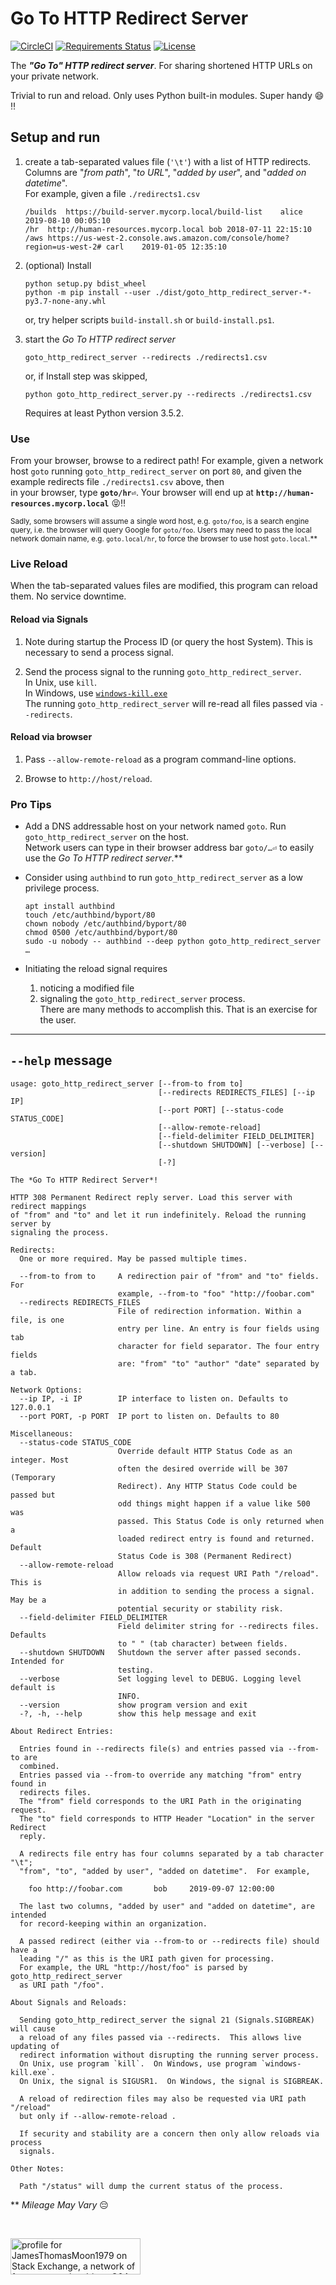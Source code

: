 
# Go To HTTP Redirect Server

[![CircleCI](https://circleci.com/gh/jtmoon79/coverlovin2.svg?style=svg)](https://circleci.com/gh/jtmoon79/goto_http_redirect_server)
[![Requirements Status](https://requires.io/github/jtmoon79/goto_http_redirect_server/requirements.svg?branch=master)](https://requires.io/github/jtmoon79/goto_http_redirect_server/requirements/?branch=master)
[![License](https://img.shields.io/badge/License-Apache%202.0-blue.svg)](https://opensource.org/licenses/Apache-2.0)

The **_"Go To" HTTP redirect server_**. For sharing shortened HTTP URLs on
your private network.

Trivial to run and reload.  Only uses Python built-in modules.  Super handy 😄 ‼

## Setup and run

1. create a tab-separated values file (`'\t'`) with a list of HTTP redirects.<br />
   Columns are "_from path_", "_to URL_", "_added by user_", and "_added on datetime_".<br />
   For example, given a file `./redirects1.csv`

       /builds	https://build-server.mycorp.local/build-list	alice	2019-08-10 00:05:10
       /hr	http://human-resources.mycorp.local	bob	2018-07-11 22:15:10
       /aws	https://us-west-2.console.aws.amazon.com/console/home?region=us-west-2#	carl	2019-01-05 12:35:10

2. (optional) Install<br />

       python setup.py bdist_wheel
       python -m pip install --user ./dist/goto_http_redirect_server-*-py3.7-none-any.whl

   or, try helper scripts `build-install.sh` or `build-install.ps1`.

3.  start the _Go To HTTP redirect server_

        goto_http_redirect_server --redirects ./redirects1.csv

    or, if Install step was skipped,

        python goto_http_redirect_server.py --redirects ./redirects1.csv

    Requires at least Python version 3.5.2.

### Use

From your browser, browse to a redirect path!  For example, given a network host
`goto` running `goto_http_redirect_server` on port `80`, and given the
example redirects file `./redirects1.csv` above, then<br />
in your browser, type **`goto/hr⏎`**. Your browser will end up at
**`http://human-resources.mycorp.local`** 😝‼

<small>

Sadly, some browsers will assume a single word host, e.g. `goto/foo`, is a
search engine query, i.e. the browser will query Google for `goto/foo`. 
Users may need to pass the local network domain name, e.g. `goto.local/hr`, to
force the browser to use host `goto.local`.\*\*

</small>

### Live Reload

When the tab-separated values files are modified, this program can reload them.
No service downtime.

#### Reload via Signals

 1. Note during startup the Process ID (or query the host System). This is
    necessary to send a process signal. 
 
 2. Send the process signal to the running `goto_http_redirect_server`.<br />
    In Unix, use `kill`.<br />
    In Windows, use [`windows-kill.exe`](https://github.com/alirdn/windows-kill/releases)<br />
    The running `goto_http_redirect_server` will re-read all files passed via
    `--redirects`.

#### Reload via browser

1. Pass `--allow-remote-reload` as a program command-line options.

2. Browse to `http://host/reload`.

### Pro Tips

- Add a DNS addressable host on your network named `goto`. Run
`goto_http_redirect_server` on the host.<br />
Network users can type in their browser address bar `goto/…⏎` to easily use the
_Go To HTTP redirect server_.\*\*

- Consider using `authbind` to run `goto_http_redirect_server` as a low
privilege process.

      apt install authbind
      touch /etc/authbind/byport/80
      chown nobody /etc/authbind/byport/80
      chmod 0500 /etc/authbind/byport/80
      sudo -u nobody -- authbind --deep python goto_http_redirect_server …

- Initiating the reload signal requires
  1. noticing a modified file
  2. signaling the `goto_http_redirect_server` process.<br />
  There are many methods to accomplish this. That is an exercise for the user.

----

## `--help` message

    usage: goto_http_redirect_server [--from-to from to]
                                     [--redirects REDIRECTS_FILES] [--ip IP]
                                     [--port PORT] [--status-code STATUS_CODE]
                                     [--allow-remote-reload]
                                     [--field-delimiter FIELD_DELIMITER]
                                     [--shutdown SHUTDOWN] [--verbose] [--version]
                                     [-?]

    The *Go To HTTP Redirect Server*!

    HTTP 308 Permanent Redirect reply server. Load this server with redirect mappings
    of "from" and "to" and let it run indefinitely. Reload the running server by
    signaling the process.

    Redirects:
      One or more required. May be passed multiple times.

      --from-to from to     A redirection pair of "from" and "to" fields. For
                            example, --from-to "foo" "http://foobar.com"
      --redirects REDIRECTS_FILES
                            File of redirection information. Within a file, is one
                            entry per line. An entry is four fields using tab
                            character for field separator. The four entry fields
                            are: "from" "to" "author" "date" separated by a tab.

    Network Options:
      --ip IP, -i IP        IP interface to listen on. Defaults to 127.0.0.1
      --port PORT, -p PORT  IP port to listen on. Defaults to 80

    Miscellaneous:
      --status-code STATUS_CODE
                            Override default HTTP Status Code as an integer. Most
                            often the desired override will be 307 (Temporary
                            Redirect). Any HTTP Status Code could be passed but
                            odd things might happen if a value like 500 was
                            passed. This Status Code is only returned when a
                            loaded redirect entry is found and returned. Default
                            Status Code is 308 (Permanent Redirect)
      --allow-remote-reload
                            Allow reloads via request URI Path "/reload". This is
                            in addition to sending the process a signal. May be a
                            potential security or stability risk.
      --field-delimiter FIELD_DELIMITER
                            Field delimiter string for --redirects files. Defaults
                            to " " (tab character) between fields.
      --shutdown SHUTDOWN   Shutdown the server after passed seconds. Intended for
                            testing.
      --verbose             Set logging level to DEBUG. Logging level default is
                            INFO.
      --version             show program version and exit
      -?, -h, --help        show this help message and exit

    About Redirect Entries:

      Entries found in --redirects file(s) and entries passed via --from-to are
      combined.
      Entries passed via --from-to override any matching "from" entry found in
      redirects files.
      The "from" field corresponds to the URI Path in the originating request.
      The "to" field corresponds to HTTP Header "Location" in the server Redirect
      reply.

      A redirects file entry has four columns separated by a tab character "\t";
      "from", "to", "added by user", "added on datetime".  For example,

        foo http://foobar.com       bob     2019-09-07 12:00:00

      The last two columns, "added by user" and "added on datetime", are intended
      for record-keeping within an organization.

      A passed redirect (either via --from-to or --redirects file) should have a
      leading "/" as this is the URI path given for processing.
      For example, the URL "http://host/foo" is parsed by goto_http_redirect_server
      as URI path "/foo".

    About Signals and Reloads:

      Sending goto_http_redirect_server the signal 21 (Signals.SIGBREAK) will cause
      a reload of any files passed via --redirects.  This allows live updating of
      redirect information without disrupting the running server process.
      On Unix, use program `kill`.  On Windows, use program `windows-kill.exe`.
      On Unix, the signal is SIGUSR1.  On Windows, the signal is SIGBREAK.

      A reload of redirection files may also be requested via URI path "/reload"
      but only if --allow-remote-reload .

      If security and stability are a concern then only allow reloads via process
      signals.

    Other Notes:

      Path "/status" will dump the current status of the process.

\*\* _Mileage May Vary_ 😔

<br />

<a href="https://stackexchange.com/users/216253/jamesthomasmoon1979"><img src="https://stackexchange.com/users/flair/216253.png" width="208" height="58" alt="profile for JamesThomasMoon1979 on Stack Exchange, a network of free, community-driven Q&amp;A sites" title="profile for JamesThomasMoon1979 on Stack Exchange, a network of free, community-driven Q&amp;A sites" /></a>
